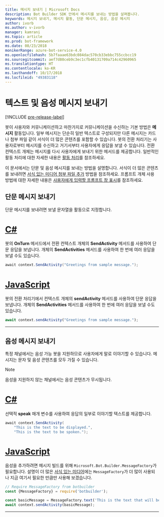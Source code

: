 ```yaml
---
title: 메시지 보내기 | Microsoft Docs
description: Bot Builder SDK 안에서 메시지를 보내는 방법을 살펴봅니다.
keywords: 메시지 보내기, 메시지 활동, 단문 메시지, 음성, 음성 메시지
author: ivorb
ms.author: v-ivorb
manager: kamrani
ms.topic: article
ms.prod: bot-framework
ms.date: 08/23/2018
monikerRange: azure-bot-service-4.0
ms.openlocfilehash: 5b7faaae63bdc084dac570cb33ebbc755ccbcc19
ms.sourcegitcommit: aef7d80ceb9c3ec1cfb40131709a714c42960965
ms.translationtype: HT
ms.contentlocale: ko-KR
ms.lasthandoff: 10/17/2018
ms.locfileid: "49383118"
---
```

# <a name="send-text-and-spoken-messages"></a>텍스트 및 음성 메시지 보내기

[!INCLUDE [pre-release-label](../includes/pre-release-label.md)]

봇이 사용자와 커뮤니케이션하고 마찬가지로 커뮤니케이션을 수신하는 기본 방법은 **메시지** 활동입니다. 일부 메시지는 단순히 일반 텍스트로 구성되지만 다른 메시지는 카드나 첨부 파일 같이 서식이 더 많은 콘텐츠를 포함할 수 있습니다. 봇의 전환 처리기는 사용자로부터 메시지를 수신하고 거기서부터 사용자에게 응답을 보낼 수 있습니다. 전환 컨텍스트 개체는 메시지를 다시 사용자에게 보내기 위한 메서드를 제공합니다. 일반적인 활동 처리에 대한 자세한 내용은 [활동 처리](~/v4sdk/bot-builder-basics.md#the-activity-processing-stack)를 참조하세요.

이 문서에서는 단문 및 음성 메시지를 보내는 방법을 설명합니다. 서식이 더 많은 콘텐츠를 보내려면 [서식 있는 미디어 첨부 파일 추가](bot-builder-howto-add-media-attachments.md) 방법을 참조하세요. 프롬프트 개체 사용 방법에 대한 자세한 내용은 [사용자에게 입력할 프롬프트 창 표시](bot-builder-prompts.md)를 참조하세요.

## <a name="send-a-simple-text-message"></a>단문 메시지 보내기

단문 메시지를 보내려면 보낼 문자열을 활동으로 지정합니다.

# <a name="ctabcsharp"></a>[C#](#tab/csharp)

봇의 **OnTurn** 메서드에서 전환 컨텍스트 개체의 **SendActivity** 메서드를 사용하여 단문 응답을 보냅니다. 개체의 **SendActivities** 메서드를 사용하여 한 번에 여러 응답을 보낼 수도 있습니다.

```cs
await context.SendActivity("Greetings from sample message.");
```

# <a name="javascripttabjavascript"></a>[JavaScript](#tab/javascript)

봇의 전환 처리기에서 컨텍스트 개체의 **sendActivity** 메서드를 사용하여 단문 응답을 보냅니다. 개체의 **SendActivities** 메서드를 사용하여 한 번에 여러 응답을 보낼 수도 있습니다.

```javascript
await context.sendActivity("Greetings from sample message.");
```

---

## <a name="send-a-spoken-message"></a>음성 메시지 보내기

특정 채널에서는 음성 가능 봇을 지원하므로 사용자에게 말로 이야기할 수 있습니다. 메시지는 문자 및 음성 콘텐츠를 모두 가질 수 있습니다.

> [!NOTE]
> 음성을 지원하지 않는 채널에서는 음성 콘텐츠가 무시됩니다.

# <a name="ctabcsharp"></a>[C#](#tab/csharp)

선택적 **speak** 매개 변수를 사용하여 응답의 일부로 이야기할 텍스트를 제공합니다.

```cs
await context.SendActivity(
    "This is the text to be displayed.",
    "This is the text to be spoken.");
```

# <a name="javascripttabjavascript"></a>[JavaScript](#tab/javascript)

음성을 추가하려면 메시지 빌드를 위해 `Microsoft.Bot.Builder.MessageFactory`가 필요합니다. 설명이 더 많은 [서식 있는 미디어](bot-builder-howto-add-media-attachments.md)에는 `MessageFactory`가 더 많이 사용되나 지금 여기서 필요한 만큼만 사용해 보겠습니다.

```javascript
// Require MessageFactory from botbuilder
const {MessageFactory} = require('botbuilder');

const basicMessage = MessageFactory.text('This is the text that will be displayed.', 'This is the text that will be spoken.');
await context.sendActivity(basicMessage);
```

---

